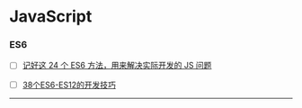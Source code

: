JavaScript
===


### ES6

* [ ] [记好这 24 个 ES6 方法，用来解决实际开发的 JS 问题](https://juejin.cn/post/6844904080868016142)
* [ ] [38个ES6-ES12的开发技巧](https://juejin.cn/post/6995334897065787422)
  


---
